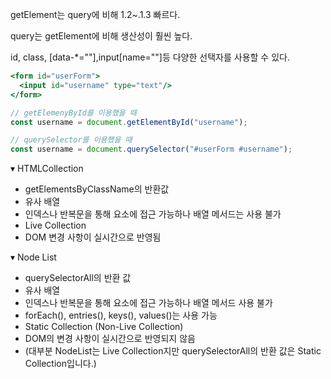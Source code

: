 getElement는 query에 비해 1.2~.1.3 빠르다.

query는 getElement에 비해 생산성이 훨씬 높다.

id, class, [data-*=""],input[name=""]등 다양한 선택자를 사용할 수 있다.

```jsx
<form id="userForm">
  <input id="username" type="text"/>
</form>

// getElemenyById를 이용했을 때
const username = document.getElementById("username");

// querySelector를 이용했을 때
const username = document.querySelector("#userForm #username");
```

▾ HTMLCollection

- getElementsByClassName의 반환값
- 유사 배열
- 인덱스나 반복문을 통해 요소에 접근 가능하나 배열 메서드는 사용 불가
- Live Collection
- DOM 변경 사항이 실시간으로 반영됨

▾ Node List

- querySelectorAll의 반환 값
- 유사 배열
- 인덱스나 반복문을 통해 요소에 접근 가능하나 배열 메서드 사용 불가
- forEach(), entries(), keys(), values()는 사용 가능
- Static Collection (Non-Live Collection)
- DOM의 변경 사항이 실시간으로 반영되지 않음
- (대부분 NodeList는 Live Collection지만 querySelectorAll의 반환 값은 Static Collection입니다.)